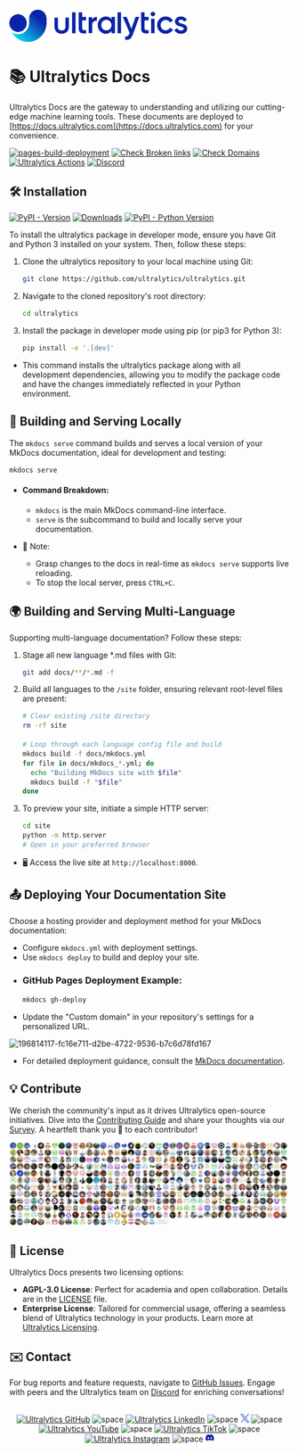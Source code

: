 <br>
<img src="https://raw.githubusercontent.com/ultralytics/assets/main/logo/Ultralytics_Logotype_Original.svg" width="320">

# 📚 Ultralytics Docs

Ultralytics Docs are the gateway to understanding and utilizing our cutting-edge machine learning tools. These documents are deployed to [https://docs.ultralytics.com](https://docs.ultralytics.com) for your convenience.

[![pages-build-deployment](https://github.com/ultralytics/docs/actions/workflows/pages/pages-build-deployment/badge.svg)](https://github.com/ultralytics/docs/actions/workflows/pages/pages-build-deployment)
[![Check Broken links](https://github.com/ultralytics/docs/actions/workflows/links.yml/badge.svg)](https://github.com/ultralytics/docs/actions/workflows/links.yml)
[![Check Domains](https://github.com/ultralytics/docs/actions/workflows/check_domains.yml/badge.svg)](https://github.com/ultralytics/docs/actions/workflows/check_domains.yml)
[![Ultralytics Actions](https://github.com/ultralytics/docs/actions/workflows/format.yml/badge.svg)](https://github.com/ultralytics/docs/actions/workflows/format.yml)
[![Discord](https://img.shields.io/discord/1089800235347353640?logo=discord&logoColor=white&label=Discord&color=blue)](https://ultralytics.com/discord)

## 🛠️ Installation

[![PyPI - Version](https://img.shields.io/pypi/v/ultralytics?logo=pypi&logoColor=white)](https://pypi.org/project/ultralytics/)
[![Downloads](https://static.pepy.tech/badge/ultralytics)](https://pepy.tech/project/ultralytics)
[![PyPI - Python Version](https://img.shields.io/pypi/pyversions/ultralytics?logo=python&logoColor=gold)](https://pypi.org/project/ultralytics/)

To install the ultralytics package in developer mode, ensure you have Git and Python 3 installed on your system. Then, follow these steps:

1. Clone the ultralytics repository to your local machine using Git:

   ```bash
   git clone https://github.com/ultralytics/ultralytics.git
   ```

2. Navigate to the cloned repository's root directory:

   ```bash
   cd ultralytics
   ```

3. Install the package in developer mode using pip (or pip3 for Python 3):

   ```bash
   pip install -e '.[dev]'
   ```

- This command installs the ultralytics package along with all development dependencies, allowing you to modify the package code and have the changes immediately reflected in your Python environment.

## 🚀 Building and Serving Locally

The `mkdocs serve` command builds and serves a local version of your MkDocs documentation, ideal for development and testing:

```bash
mkdocs serve
```

- #### Command Breakdown:

    - `mkdocs` is the main MkDocs command-line interface.
    - `serve` is the subcommand to build and locally serve your documentation.

- 🧐 Note:

    - Grasp changes to the docs in real-time as `mkdocs serve` supports live reloading.
    - To stop the local server, press `CTRL+C`.

## 🌍 Building and Serving Multi-Language

Supporting multi-language documentation? Follow these steps:

1. Stage all new language \*.md files with Git:

   ```bash
   git add docs/**/*.md -f
   ```

2. Build all languages to the `/site` folder, ensuring relevant root-level files are present:

   ```bash
   # Clear existing /site directory
   rm -rf site

   # Loop through each language config file and build
   mkdocs build -f docs/mkdocs.yml
   for file in docs/mkdocs_*.yml; do
     echo "Building MkDocs site with $file"
     mkdocs build -f "$file"
   done
   ```

3. To preview your site, initiate a simple HTTP server:

   ```bash
   cd site
   python -m http.server
   # Open in your preferred browser
   ```

- 🖥️ Access the live site at `http://localhost:8000`.

## 📤 Deploying Your Documentation Site

Choose a hosting provider and deployment method for your MkDocs documentation:

- Configure `mkdocs.yml` with deployment settings.
- Use `mkdocs deploy` to build and deploy your site.

* ### GitHub Pages Deployment Example:
  ```bash
  mkdocs gh-deploy
  ```

- Update the "Custom domain" in your repository's settings for a personalized URL.

![196814117-fc16e711-d2be-4722-9536-b7c6d78fd167](https://user-images.githubusercontent.com/26833433/210150206-9e86dcd7-10af-43e4-9eb2-9518b3799eac.png)

- For detailed deployment guidance, consult the [MkDocs documentation](https://www.mkdocs.org/user-guide/deploying-your-docs/).

## 💡 Contribute

We cherish the community's input as it drives Ultralytics open-source initiatives. Dive into the [Contributing Guide](https://docs.ultralytics.com/help/contributing) and share your thoughts via our [Survey](https://ultralytics.com/survey?utm_source=github&utm_medium=social&utm_campaign=Survey). A heartfelt thank you 🙏 to each contributor!

<!-- Pictorial representation of our dedicated contributor community -->

![Ultralytics open-source contributors](https://github.com/ultralytics/assets/raw/main/im/image-contributors.png)

## 📜 License

Ultralytics Docs presents two licensing options:

- **AGPL-3.0 License**: Perfect for academia and open collaboration. Details are in the [LICENSE](https://github.com/ultralytics/docs/blob/main/LICENSE) file.
- **Enterprise License**: Tailored for commercial usage, offering a seamless blend of Ultralytics technology in your products. Learn more at [Ultralytics Licensing](https://ultralytics.com/license).

## ✉️ Contact

For bug reports and feature requests, navigate to [GitHub Issues](https://github.com/ultralytics/docs/issues). Engage with peers and the Ultralytics team on [Discord](https://ultralytics.com/discord) for enriching conversations!

<br>
<div align="center">
  <a href="https://github.com/ultralytics"><img src="https://github.com/ultralytics/assets/raw/main/social/logo-social-github.png" width="3%" alt="Ultralytics GitHub"></a>
  <img src="https://github.com/ultralytics/assets/raw/main/social/logo-transparent.png" width="3%" alt="space">
  <a href="https://www.linkedin.com/company/ultralytics/"><img src="https://github.com/ultralytics/assets/raw/main/social/logo-social-linkedin.png" width="3%" alt="Ultralytics LinkedIn"></a>
  <img src="https://github.com/ultralytics/assets/raw/main/social/logo-transparent.png" width="3%" alt="space">
  <a href="https://twitter.com/ultralytics"><img src="https://github.com/ultralytics/assets/raw/main/social/logo-social-twitter.png" width="3%" alt="Ultralytics Twitter"></a>
  <img src="https://github.com/ultralytics/assets/raw/main/social/logo-transparent.png" width="3%" alt="space">
  <a href="https://youtube.com/ultralytics?sub_confirmation=1"><img src="https://github.com/ultralytics/assets/raw/main/social/logo-social-youtube.png" width="3%" alt="Ultralytics YouTube"></a>
  <img src="https://github.com/ultralytics/assets/raw/main/social/logo-transparent.png" width="3%" alt="space">
  <a href="https://www.tiktok.com/@ultralytics"><img src="https://github.com/ultralytics/assets/raw/main/social/logo-social-tiktok.png" width="3%" alt="Ultralytics TikTok"></a>
  <img src="https://github.com/ultralytics/assets/raw/main/social/logo-transparent.png" width="3%" alt="space">
  <a href="https://www.instagram.com/ultralytics/"><img src="https://github.com/ultralytics/assets/raw/main/social/logo-social-instagram.png" width="3%" alt="Ultralytics Instagram"></a>
  <img src="https://github.com/ultralytics/assets/raw/main/social/logo-transparent.png" width="3%" alt="space">
  <a href="https://ultralytics.com/discord"><img src="https://github.com/ultralytics/assets/raw/main/social/logo-social-discord.png" width="3%" alt="Ultralytics Discord"></a>
</div>
